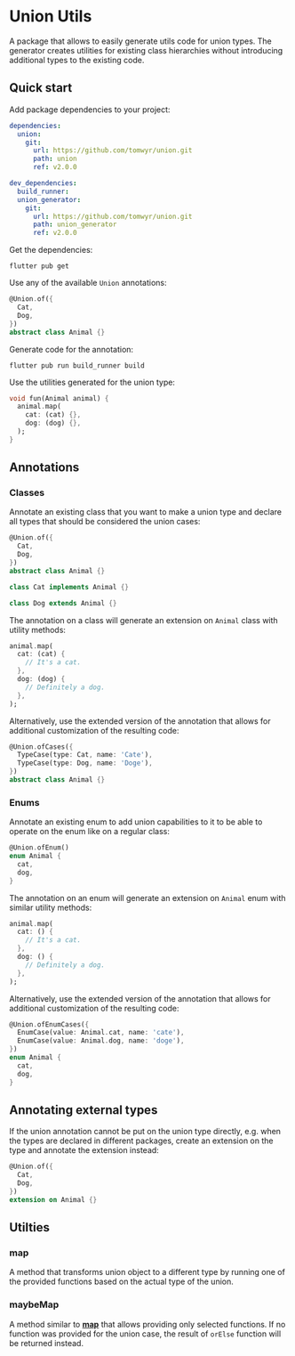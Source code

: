 # Union Utils

A package that allows to easily generate utils code for union types. The generator creates utilities for existing class hierarchies without introducing additional types to the existing code.

## Quick start

Add package dependencies to your project:

```Yaml
dependencies:
  union:
    git:
      url: https://github.com/tomwyr/union.git
      path: union
      ref: v2.0.0

dev_dependencies:
  build_runner:
  union_generator:
    git:
      url: https://github.com/tomwyr/union.git
      path: union_generator
      ref: v2.0.0
```

Get the dependencies:

```
flutter pub get
```

Use any of the available `Union` annotations:

```Dart
@Union.of({
  Cat,
  Dog,
})
abstract class Animal {}
```

Generate code for the annotation:

```
flutter pub run build_runner build
```

Use the utilities generated for the union type:

```Dart
void fun(Animal animal) {
  animal.map(
    cat: (cat) {},
    dog: (dog) {},
  );
}
```

## Annotations

### **Classes**

Annotate an existing class that you want to make a union type and declare all types that should be considered the union cases:

```Dart
@Union.of({
  Cat,
  Dog,
})
abstract class Animal {}

class Cat implements Animal {}

class Dog extends Animal {}
```

The annotation on a class will generate an extension on `Animal` class with utility methods:

```Dart
animal.map(
  cat: (cat) {
    // It's a cat.
  },
  dog: (dog) {
    // Definitely a dog.
  },
);
```

Alternatively, use the extended version of the annotation that allows for additional customization of the resulting code:

```Dart
@Union.ofCases({
  TypeCase(type: Cat, name: 'Cate'),
  TypeCase(type: Dog, name: 'Doge'),
})
abstract class Animal {}
```

### **Enums**

Annotate an existing enum to add union capabilities to it to be able to operate on the enum like on a regular class:

```Dart
@Union.ofEnum()
enum Animal {
  cat,
  dog,
}
```

The annotation on an enum will generate an extension on `Animal` enum with similar utility methods:

```Dart
animal.map(
  cat: () {
    // It's a cat.
  },
  dog: () {
    // Definitely a dog.
  },
);
```

Alternatively, use the extended version of the annotation that allows for additional customization of the resulting code:

```Dart
@Union.ofEnumCases({
  EnumCase(value: Animal.cat, name: 'cate'),
  EnumCase(value: Animal.dog, name: 'doge'),
})
enum Animal {
  cat,
  dog,
}
```

## Annotating external types

If the union annotation cannot be put on the union type directly, e.g. when the types are declared in different packages, create an extension on the type and annotate the extension instead:

```Dart
@Union.of({
  Cat,
  Dog,
})
extension on Animal {}
```

## Utilties

### **map**

A method that transforms union object to a different type by running one of the provided functions based on the actual type of the union.

### **maybeMap**

A method similar to [**map**](#map) that allows providing only selected functions. If no function was provided for the union case, the result of `orElse` function will be returned instead.
